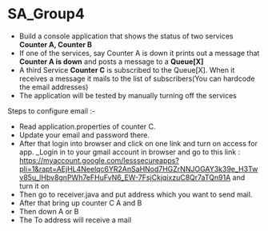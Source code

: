 # SA_Group4

* Build a console application that shows the status of two services __Counter A, Counter B__
* If one of the services, say Counter A is down it prints out a message that __Counter A is down__ and posts a message to a __Queue[X]__
* A third Service __Counter C__ is subscribed to the Queue[X]. When it receives a message it mails to the list of subscribers(You can hardcode the email addresses)
* The application will be tested by manually turning off the services



Steps to configure email :- 

* Read application.properties of counter C.
* Update your email and password there.
* After that login into browser and click on one link and turn on access for app.
 _Login in to your gmail account in browser and go to this link : https://myaccount.google.com/lesssecureapps?pli=1&rapt=AEjHL4Neelqc6YR2AnSaHNod7HGZrNNJOGAY3k39e_H3Twv85u_IHbv8gnPWh7eFHuFvN6_EW-7FsjCkjqixzuC8Qr7aTQn91A  and turn it on
* Then go to receiver.java and put  address which you want to send mail.
* After that bring up counter C A and B
* Then down A or B
* The To address will receive a mail
